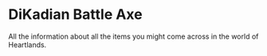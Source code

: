 # DiKadian Battle Axe


All the information about all the items you might come across in the world of Heartlands.

